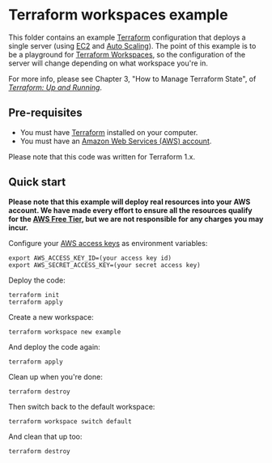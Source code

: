 # Terraform workspaces example

This folder contains an example [Terraform](https://www.terraform.io/) configuration that deploys a single server
(using [EC2](https://aws.amazon.com/ec2/) and [Auto Scaling](https://aws.amazon.com/autoscaling/)). The point of this
example is to be a playground for [Terraform Workspaces](https://www.terraform.io/docs/state/workspaces.html), so the
configuration of the server will change depending on what workspace you're in.

For more info, please see Chapter 3, "How to Manage Terraform State", of
_[Terraform: Up and Running](http://www.terraformupandrunning.com)_.

## Pre-requisites

- You must have [Terraform](https://www.terraform.io/) installed on your computer.
- You must have an [Amazon Web Services (AWS) account](http://aws.amazon.com/).

Please note that this code was written for Terraform 1.x.

## Quick start

**Please note that this example will deploy real resources into your AWS account. We have made every effort to ensure
all the resources qualify for the [AWS Free Tier](https://aws.amazon.com/free/), but we are not responsible for any
charges you may incur.**

Configure your [AWS access
keys](http://docs.aws.amazon.com/general/latest/gr/aws-sec-cred-types.html#access-keys-and-secret-access-keys) as
environment variables:

```
export AWS_ACCESS_KEY_ID=(your access key id)
export AWS_SECRET_ACCESS_KEY=(your secret access key)
```

Deploy the code:

```
terraform init
terraform apply
```

Create a new workspace:

```
terraform workspace new example
```

And deploy the code again:

```
terraform apply
```

Clean up when you're done:

```
terraform destroy
```

Then switch back to the default workspace:

```
terraform workspace switch default
```

And clean that up too:

```
terraform destroy
```
